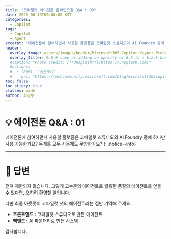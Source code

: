 ```yaml
---
title: "코파일럿 에이전톤 온라인코칭 Q&A : 03"
date: 2025-08-19T00:00:00 KST
categories:
  - Copilot
tags:
  - Copilot
  - Agent
excerpt: "에이전톤에 참여하면서 사용할 플랫폼은 코파일럿 스튜디오와 AI Foundry 중에 하나만 사용 가능한가요? 두개를 모두 사용해도 무방한가요?"
header:
  overlay_image: assets/images/header/Microsoft365-Copilot-KeyArt-Productivity-6K-01.png
  overlay_filter: 0.5 # same as adding an opacity of 0.5 to a black background
  #caption: "Photo credit: [**Unsplash**](https://unsplash.com)"
  #actions:
  #  - label: "원문보기"
  #    url: "https://techcommunity.microsoft.com/blog/microsoft365copilotblog/what%E2%80%99s-new-in-microsoft-365-copilot--july-2025/4438253"
toc: false
toc_sticky: true
classes: wide
author: 최정우
---
```


# 💡 에이전톤 Q&A : 01

에이전톤에 참여하면서 사용할 플랫폼은 코파일럿 스튜디오와 AI Foundry 중에 하나만 사용 가능한가요? 두개를 모두 사용해도 무방한가요?
{: .notice--info}

---

# 📝 답변

전혀 제한되지 않습니다. 그렇게 고수준의 에이전트로 월등한 품질의 에이전트를 얻을 수 있다면, 오히려 환영할 일입니다.

다만 최종 아웃풋이 코파일럿 챗의 에이전트라는 점만 기억해 주세요.

- **프론트엔드 :** 코파일럿 스튜디오로 만든 에이전트
- **백엔드 :** AI 파운더리로 만든 시스템

감사합니다.